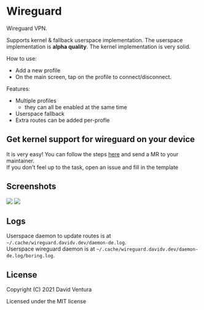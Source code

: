# Wireguard

Wireguard VPN. 

Supports kernel & fallback userspace implementation. The userspace implementation is **alpha quality**. The kernel implementation is very solid.

How to use:

* Add a new profile
* On the main screen, tap on the profile to connect/disconnect.

Features:

* Multiple profiles
  * they can all be enabled at the same time
* Userspace fallback
* Extra routes can be added per-profle

## Get kernel support for wireguard on your device

It is very easy! You can follow the steps [here](https://www.wireguard.com/compilation/) and send a MR to your maintainer.  
If you don't feel up to the task, open an issue and fill in the template

## Screenshots
![](https://github.com/davidventura/wireguard_qml/blob/master/screenshots/main.png?raw=true)
![](https://github.com/davidventura/wireguard_qml/blob/master/screenshots/create_profile.png?raw=true)

## Logs

Userspace daemon to update routes is at `~/.cache/wireguard.davidv.dev/daemon-de.log`.  
Userspace wireguard daemon is at `~/.cache/wireguard.davidv.dev/daemon-de.log/boring.log`.  

## License

Copyright (C) 2021  David Ventura

Licensed under the MIT license
